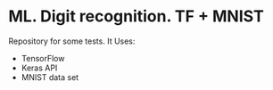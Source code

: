 # ML. Digit recognition. TF + MNIST
Repository for some tests. It Uses:
- TensorFlow
- Keras API
- MNIST data set

